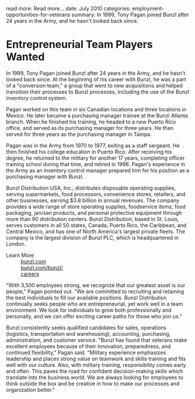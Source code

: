 read more: Read more&hellip;
date: July 2010
categories: employment-opportunities-for-veterans
summary: In 1999, Tony Pagan joined Bunzl after 24 years in the Army, and he hasn't looked back since.

# Entrepreneurial Team Players Wanted

In 1999, Tony Pagan joined Bunzl after 24 years in the Army, and he hasn't looked back since. At the beginning of his career with Bunzl, he was a part of a "conversion team," a group that went to new acquisitions and helped transition their processes to Bunzl processes, including the use of the Bunzl inventory control system.

Pagan worked on this team in six Canadian locations and three locations in Mexico. He later became a purchasing manager trainee at the Bunzl Atlanta branch. When he finished his training, he headed to a new Puerto Rico office, and served as its purchasing manager for three years. He then served for three years as the purchasing manager in Tampa.

Pagan was in the Army from 1970 to 1977, exiting as a staff sergeant. He then finished his college education in Puerto Rico. After receiving his degree, he returned to the military for another 17 years, completing officer training school during that time, and retired in 1998. Pagan's experience in the Army as an inventory control manager prepared him for his position as a purchasing manager with Bunzl.

Bunzl Distribution USA, Inc., distributes disposable operating supplies, serving supermarkets, food processors, convenience stores, retailers, and other businesses, earning $3.8 billion in annual revenues. The company provides a wide range of store operating supplies, foodservice items, food packaging, jan/san products, and personal protective equipment through more than 90 distribution centers. Bunzl Distribution, based in St. Louis, serves customers in all 50 states, Canada, Puerto Rico, the Caribbean, and Central Mexico, and has one of North America's largest private fleets. The company is the largest division of Bunzl PLC, which is headquartered in London.

<dl class="jobs" style="width: 160px">
  <dt>
    Learn More
  </dt>
  <dd>
    <a href="http://bunzl.com" title="Bunzl" target="_blank">bunzl.com</a>
  </dd>
  <dd>
    <a href="http://bunzl.com/bunzl/careers" title="Bunzl Careers" target="_blank">bunzl.com/bunzl/careers</a>
  </dd>
</dl>

"With 3,500 employees strong, we recognize that our greatest asset is our people," Pagan pointed out. "We are committed to recruiting and retaining the best individuals to fill our available positions. Bunzl Distribution continually seeks people who are entrepreneurial, yet work well in a team environment. We look for individuals to grow both professionally and personally, and we can offer exciting career paths for those who join us."

Bunzl consistently seeks qualified candidates for sales, operations (logistics, transportation and warehousing), accounting, purchasing, administration, and customer service. "Bunzl has found that veterans make excellent employees because of their innovation, preparedness, and continued flexibility," Pagan said. "Military experience emphasizes leadership and places strong value on teamwork and skills training and fits well with our culture. Also, with military training, responsibility comes early and often. This paves the road for confident decision-making skills which translate into the business world. We are always looking for employees to think outside the box and be creative in how to make our processes and organization better."

